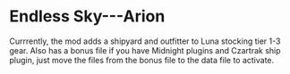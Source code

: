 # Endless Sky---Arion
Currrently, the mod adds a shipyard and outfitter to Luna stocking tier 1-3 gear. Also has a bonus file if you have Midnight plugins and Czartrak ship plugin, just move the files from the bonus file to the data file to activate.

